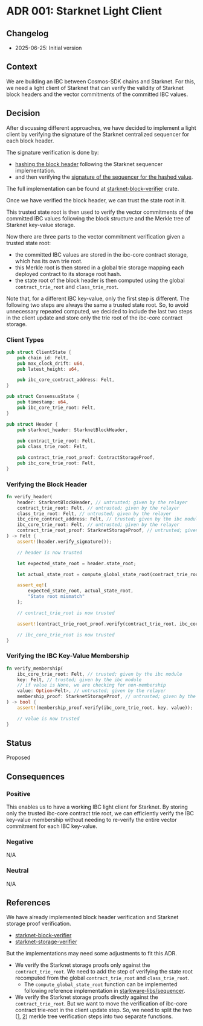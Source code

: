 # ADR 001: Starknet Light Client

## Changelog

- 2025-06-25: Initial version

## Context

We are building an IBC between Cosmos-SDK chains and Starknet. For this, we need
a light client of Starknet that can verify the validity of Starknet block
headers and the vector commitments of the committed IBC values.

## Decision

After discussing different approaches, we have decided to implement a light
client by verifying the signature of the Starknet centralized sequencer for each
block header.

The signature verification is done by:

- [hashing the block header](https://github.com/informalsystems/ibc-starknet/blob/3e6f71ed02f68e343b03b79d686ac6f10e7aef7a/light-client/starknet-block-verifier/src/types.rs#L128)
  following the Starknet sequencer implementation.
- and then verifying the
  [signature of the sequencer for the hashed value](https://github.com/informalsystems/ibc-starknet/blob/3e6f71ed02f68e343b03b79d686ac6f10e7aef7a/light-client/starknet-block-verifier/src/types.rs#L158-L163).

The full implementation can be found at
[starknet-block-verifier](https://github.com/informalsystems/ibc-starknet/blob/3e6f71ed02f68e343b03b79d686ac6f10e7aef7a/light-client/starknet-block-verifier/src/types.rs#L151)
crate.

Once we have verified the block header, we can trust the state root in it.

This trusted state root is then used to verify the vector commitments of the
committed IBC values following the block structure and the Merkle tree of
Starknet key-value storage.

Now there are three parts to the vector commitment verification given a trusted
state root:

- the committed IBC values are stored in the ibc-core contract storage, which
  has its own trie root.
- this Merkle root is then stored in a global trie storage mapping each deployed
  contract to its storage root hash.
- the state root of the block header is then computed using the global
  `contract_trie_root` and `class_trie_root`.

Note that, for a different IBC key-value, only the first step is different. The
following two steps are always the same a trusted state root. So, to avoid
unnecessary repeated computed, we decided to include the last two steps in the
client update and store only the trie root of the ibc-core contract storage.

### Client Types

```rust
pub struct ClientState {
    pub chain_id: Felt,
    pub max_clock_drift: u64,
    pub latest_height: u64,

    pub ibc_core_contract_address: Felt,
}

pub struct ConsensusState {
    pub timestamp: u64,
    pub ibc_core_trie_root: Felt,
}

pub struct Header {
    pub starknet_header: StarknetBlockHeader,
    
    pub contract_trie_root: Felt,
    pub class_trie_root: Felt,

    pub contract_trie_root_proof: ContractStorageProof,
    pub ibc_core_trie_root: Felt,
}
```

### Verifying the Block Header

```rust
fn verify_header(
    header: StarknetBlockHeader, // untrusted; given by the relayer
    contract_trie_root: Felt, // untrusted; given by the relayer
    class_trie_root: Felt, // untrusted; given by the relayer
    ibc_core_contract_address: Felt, // trusted; given by the ibc module
    ibc_core_trie_root: Felt, // untrusted; given by the relayer
    contract_trie_root_proof: StarknetStorageProof, // untrusted; given by the relayer
) -> Felt {
    assert!(header.verify_signature());

    // header is now trusted

    let expected_state_root = header.state_root;

    let actual_state_root = compute_global_state_root(contract_trie_root, class_trie_root);

    assert_eq!(
        expected_state_root, actual_state_root,
        "State root mismatch"
    );

    // contract_trie_root is now trusted

    assert!(contract_trie_root_proof.verify(contract_trie_root, ibc_core_contract_address, ibc_core_trie_root));

    // ibc_core_trie_root is now trusted
}
```

### Verifying the IBC Key-Value Membership

```rust
fn verify_membership(
    ibc_core_trie_root: Felt, // trusted; given by the ibc module
    key: Felt, // trusted; given by the ibc module
    // if value is None, we are checking for non-membership
    value: Option<Felt>, // untrusted; given by the relayer
    membership_proof: StarknetStorageProof, // untrusted; given by the relayer
) -> bool {
    assert!(membership_proof.verify(ibc_core_trie_root, key, value));

    // value is now trusted
}
```

## Status

Proposed

## Consequences

### Positive

This enables us to have a working IBC light client for Starknet. By storing only
the trusted ibc-core contract trie root, we can efficiently verify the IBC
key-value membership without needing to re-verify the entire vector commitment
for each IBC key-value.

### Negative

N/A

### Neutral

N/A

## References

We have already implemented block header verification and Starknet storage proof
verification.

- [starknet-block-verifier](https://github.com/informalsystems/ibc-starknet/tree/main/light-client/starknet-block-verifier)
- [starknet-storage-verifier](https://github.com/informalsystems/ibc-starknet/tree/main/light-client/starknet-storage-verifier)

But the implementations may need some adjustments to fit this ADR.

- We verify the Starknet storage proofs only against the `contract_trie_root`.
  We need to add the step of verifying the state root recomputed from the global
  `contract_trie_root` and `class_trie_root`.
  - The `compute_global_state_root` function can be implemented following
    reference implementation in
    [starkware-libs/sequencer](https://github.com/starkware-libs/sequencer/blob/12a461e6604f29538b24d68903cbd33f44fdf2fe/crates/apollo_starknet_os_program/src/cairo/starkware/starknet/core/os/state/commitment.cairo#L34).
- We verify the Starknet storage proofs directly against the
  `contract_trie_root`. But we want to move the verification of ibc-core
  contract trie-root in the client update step. So, we need to split the two
  ([1](https://github.com/informalsystems/ibc-starknet/blob/3e6f71ed02f68e343b03b79d686ac6f10e7aef7a/light-client/starknet-storage-verifier/src/storage/verifier.rs#L199),
  [2](https://github.com/informalsystems/ibc-starknet/blob/3e6f71ed02f68e343b03b79d686ac6f10e7aef7a/light-client/starknet-storage-verifier/src/storage/verifier.rs#L207))
  merkle tree verification steps into two separate functions.

